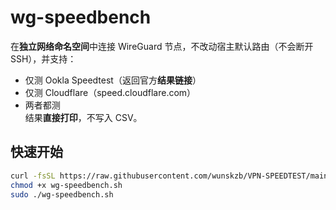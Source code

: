 # wg-speedbench

在**独立网络命名空间**中连接 WireGuard 节点，不改动宿主默认路由（不会断开 SSH），并支持：
- 仅测 Ookla Speedtest（返回官方**结果链接**）
- 仅测 Cloudflare（speed.cloudflare.com）
- 两者都测  
结果**直接打印**，不写入 CSV。

## 快速开始
```bash
curl -fsSL https://raw.githubusercontent.com/wunskzb/VPN-SPEEDTEST/main/wg-speedbench.sh -o wg-speedbench.sh
chmod +x wg-speedbench.sh
sudo ./wg-speedbench.sh
